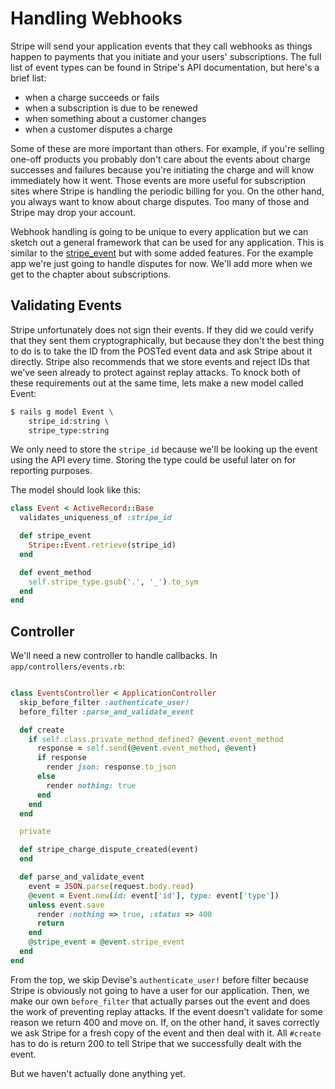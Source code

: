 [stripe_event]: https://github.com/integrallis/stripe_event

# Handling Webhooks

Stripe will send your application events that they call webhooks as things happen to payments that you initiate and your users' subscriptions. The full list of event types can be found in Stripe's API documentation, but here's a brief list:

* when a charge succeeds or fails
* when a subscription is due to be renewed
* when something about a customer changes
* when a customer disputes a charge

Some of these are more important than others. For example, if you're selling one-off products you probably don't care about the events about charge successes and failures because you're initiating the charge and will know immediately how it went. Those events are more useful for subscription sites where Stripe is handling the periodic billing for you. On the other hand, you always want to know about charge disputes. Too many of those and Stripe may drop your account.

Webhook handling is going to be unique to every application but we can sketch out a general framework that can be used for any application. This is similar to the [stripe_event][] but with some added features. For the example app we're just going to handle disputes for now. We'll add more when we get to the chapter about subscriptions.

## Validating Events

Stripe unfortunately does not sign their events. If they did we could verify that they sent them cryptographically, but because they don't the best thing to do is to take the ID from the POSTed event data and ask Stripe about it directly. Stripe also recommends that we store events and reject IDs that we've seen already to protect against replay attacks. To knock both of these requirements out at the same time, lets make a new model called Event:

```bash
$ rails g model Event \
    stripe_id:string \
    stripe_type:string
```

We only need to store the `stripe_id` because we'll be looking up the event using the API every time. Storing the type could be useful later on for reporting purposes.

The model should look like this:

```ruby
class Event < ActiveRecord::Base
  validates_uniqueness_of :stripe_id

  def stripe_event
    Stripe::Event.retrieve(stripe_id)
  end

  def event_method
    self.stripe_type.gsub('.', '_').to_sym
  end
end
```

## Controller

We'll need a new controller to handle callbacks. In `app/controllers/events.rb`:

```ruby

class EventsController < ApplicationController
  skip_before_filter :authenticate_user!
  before_filter :parse_and_validate_event

  def create
    if self.class.private_method_defined? @event.event_method
      response = self.send(@event.event_method, @event)
      if response
        render json: response.to_json
      else
        render nothing: true
      end
    end
  end

  private

  def stripe_charge_dispute_created(event)
  end

  def parse_and_validate_event
    event = JSON.parse(request.body.read)
    @event = Event.new(id: event['id'], type: event['type'])
    unless event.save
      render :nothing => true, :status => 400
      return
    end
    @stripe_event = @event.stripe_event
  end
end
```

From the top, we skip Devise's `authenticate_user!` before filter because Stripe is obviously not going to have a user for our application. Then, we make our own `before_filter` that actually parses out the event and does the work of preventing replay attacks. If the event doesn't validate for some reason we return 400 and move on. If, on the other hand, it saves correctly we ask Stripe for a fresh copy of the event and then deal with it. All `#create` has to do is return 200 to tell Stripe that we successfully dealt with the event.

But we haven't actually done anything yet. 
